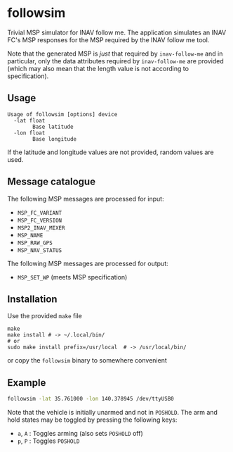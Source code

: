 # followsim

Trivial MSP simulator for INAV follow me. The application simulates an INAV FC's MSP responses for the MSP required by the INAV follow me tool.

Note that the generated MSP is *just* that required by `inav-follow-me` and in particular, only the data attributes required by `inav-follow-me` are provided (which may also mean that the length value is not according to specification).

## Usage

```
Usage of followsim [options] device
  -lat float
    	Base latitude
  -lon float
    	Base longitude
```

If the latitude and longitude values are not provided, random values are used.

## Message catalogue

The following MSP messages are processed for input:

* `MSP_FC_VARIANT`
* `MSP_FC_VERSION`
* `MSP2_INAV_MIXER`
* `MSP_NAME`
* `MSP_RAW_GPS`
* `MSP_NAV_STATUS`

The following MSP messages are processed for output:

* `MSP_SET_WP` (meets MSP specification)

## Installation

Use the provided `make` file

```
make
make install # -> ~/.local/bin/
# or
sudo make install prefix=/usr/local  # -> /usr/local/bin/
```

or copy the `followsim` binary to somewhere convenient

## Example

``` sh
followsim -lat 35.761000 -lon 140.378945 /dev/ttyUSB0
```

Note that the vehicle is initially unarmed and not in `POSHOLD`. The arm and hold states may be toggled by pressing the following keys:

* `a`, `A` : Toggles arming (also sets `POSHOLD` off)
* `p`, `P` : Toggles `POSHOLD`
